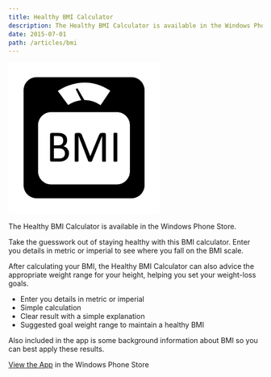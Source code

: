 ```yaml
---
title: Healthy BMI Calculator
description: The Healthy BMI Calculator is available in the Windows Phone Store.
date: 2015-07-01
path: /articles/bmi
---
```


![BMI Calculator](bmi.png)

The Healthy BMI Calculator is available in the Windows Phone Store.

Take the guesswork out of staying healthy with this BMI calculator. Enter you details in metric or imperial to see where you fall on the BMI scale.

After calculating your BMI, the Healthy BMI Calculator can also advice the appropriate weight range for your height, helping you set your weight-loss goals.

* Enter you details in metric or imperial
* Simple calculation
* Clear result with a simple explanation
* Suggested goal weight range to maintain a healthy BMI

Also included in the app is some background information about BMI so you can best apply these results.

[View the App](http://www.windowsphone.com/s?appid=091e9237-61f3-4f30-9dc3-7fa5fca38509) in the Windows Phone Store
